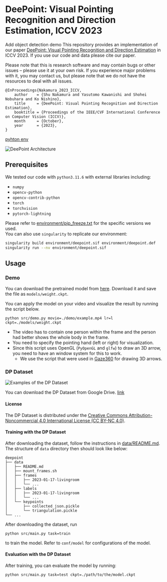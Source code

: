 # DeePoint: Visual Pointing Recognition and Direction Estimation, ICCV 2023
Add object detection demo
This repository provides an implementation of our paper [DeePoint: Visual Pointing Recognition and Direction Estimation](https://openaccess.thecvf.com/content/ICCV2023/html/Nakamura_DeePoint_Visual_Pointing_Recognition_and_Direction_Estimation_ICCV_2023_paper.html) in ICCV 2023. If you use our code and data please cite our paper.

Please note that this is research software and may contain bugs or other issues – please use it at your own risk. If you experience major problems with it, you may contact us, but please note that we do not have the resources to deal with all issues.


```
@InProceedings{Nakamura_2023_ICCV,
	author    = {Shu Nakamura and Yasutomo Kawanishi and Shohei Nobuhara and Ko Nishino},
	title     = {DeePoint: Visual Pointing Recognition and Direction Estimation},
	booktitle = {Proceedings of the IEEE/CVF International Conference on Computer Vision (ICCV)},
	month     = {October},
	year      = {2023},
}
```

[pyhton env](https://chatgpt.com/share/67281381-af88-800d-9909-f3f301fcd589)

![DeePoint Architecture](./img/DeePoint_architecture.jpg)

## Prerequisites
We tested our code with `python3.11.6` with external libraries including:
- `numpy`
- `opencv-python`
- `opencv-contrib-python`
- `torch`
- `torchvision`
- `pytorch-lightning`

Please refer to [environment/pip_freeze.txt](environment/pip_freeze.txt) for the specific versions we used.  
You can also use `singularity` to replicate our environment:
```bash
singularity build environment/deepoint.sif environment/deepoint.def
singularity run --nv environment/deepoint.sif
```

## Usage

### Demo
You can download the pretrained model from [here](https://drive.google.com/file/d/1I887Y_G27sPf6QaFfMDTJoHVcTR-pTR_/view?usp=drive_link).
Download it and save the file as `models/weight.ckpt`.

You can apply the model on your video and visualize the result by running the script below.
```
python src/demo.py movie=./demo/example.mp4 lr=l ckpt=./models/weight.ckpt
```
- The video has to contain one person within the frame and the person had better shows the whole body in the frame.
- You need to specify the pointing hand (left or right) for visualization.
- Since this script uses OpenGL (`PyOpenGL` and `glfw`) to draw an 3D arrow, you need to have an window system for this to work.
	- We use the script that were used in [Gaze360](https://github.com/erkil1452/gaze360) for drawing 3D arrows.

### DP Dataset

![Examples of the DP Dataset](./img/DPDataset_examples.jpg)

You can download the DP Dataset from Google Drive. [link](https://drive.google.com/drive/folders/1W_49HId_2FLFH0X9Ry8QiTTyaVt2Y0ks)

#### License
The DP Dataset is distributed under the [Creative Commons Attribution-Noncommercial 4.0 International License (CC BY-NC 4.0)](https://creativecommons.org/licenses/by-nc/4.0/).

#### Training with the DP Dataset
After downloading the dataset, follow the instructions in [data/README.md](data/README.md).
The structure of `data` directory then should look like below:
```
deepoint
├── data
│   ├── README.md
│   ├── mount_frames.sh
│   ├── frames
│   │   ├── 2023-01-17-livingroom
│   │   └── ...
│   ├── labels
│   │   ├── 2023-01-17-livingroom
│   │   └── ...
│   └── keypoints
│       ├── collected_json.pickle
│       └── triangulation.pickle
└── ...
```
After downloading the dataset, run
```
python src/main.py task=train
```
to train the model. Refer to `conf/model` for configurations of the model.

#### Evaluation with the DP Dataset
After training, you can evaluate the model by running:

```
python src/main.py task=test ckpt=./path/to/the/model.ckpt
```
